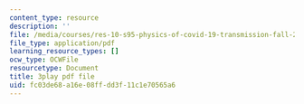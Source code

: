 ```yaml
---
content_type: resource
description: ''
file: /media/courses/res-10-s95-physics-of-covid-19-transmission-fall-2020/fc03de68a16e08ffdd3f11c1e70565a6_jq7d4fE39aM.pdf
file_type: application/pdf
learning_resource_types: []
ocw_type: OCWFile
resourcetype: Document
title: 3play pdf file
uid: fc03de68-a16e-08ff-dd3f-11c1e70565a6
---
```

